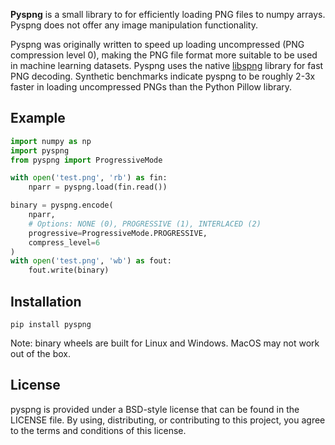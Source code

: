 
**Pyspng** is a small library to for efficiently loading PNG files to numpy arrays.
Pyspng does not offer any image manipulation functionality.

Pyspng was originally written to speed up loading uncompressed (PNG compression level 0),
making the PNG file format more suitable to be used in machine learning datasets.  Pyspng
uses the native [libspng](https://github.com/randy408/libspng) library for fast PNG
decoding.  Synthetic benchmarks indicate pyspng to be roughly 2-3x faster in
loading uncompressed PNGs than the Python Pillow library.

## Example

```python
import numpy as np
import pyspng
from pyspng import ProgressiveMode

with open('test.png', 'rb') as fin:
    nparr = pyspng.load(fin.read())

binary = pyspng.encode(
    nparr,
    # Options: NONE (0), PROGRESSIVE (1), INTERLACED (2)
    progressive=ProgressiveMode.PROGRESSIVE, 
    compress_level=6
)
with open('test.png', 'wb') as fout:
    fout.write(binary)
```

## Installation


```
pip install pyspng
```

Note: binary wheels are built for Linux and Windows.  MacOS may not work out of the box.

## License

pyspng is provided under a BSD-style license that can be found in the LICENSE
file. By using, distributing, or contributing to this project, you agree to the
terms and conditions of this license.
